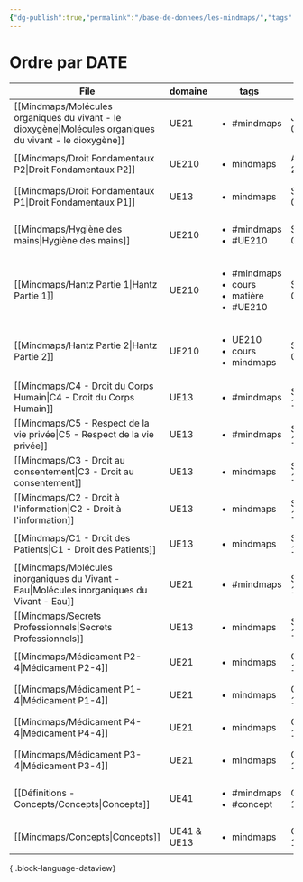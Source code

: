 ```yaml
---
{"dg-publish":true,"permalink":"/base-de-donnees/les-mindmaps/","tags":["dataview"],"noteIcon":""}
---
```




# Ordre par DATE
| File                                                                                                         | domaine     | tags                                                                     | date               |
| ------------------------------------------------------------------------------------------------------------ | ----------- | ------------------------------------------------------------------------ | ------------------ |
| [[Mindmaps/Molécules organiques du vivant - le dioxygène\|Molécules organiques du vivant - le dioxygène]] | UE21        | <ul><li>#mindmaps</li></ul>                                              | January 01, 2024   |
| [[Mindmaps/Droit Fondamentaux P2\|Droit Fondamentaux P2]]                                                 | UE210       | <ul><li>mindmaps</li></ul>                                               | August 08, 2024    |
| [[Mindmaps/Droit Fondamentaux P1\|Droit Fondamentaux P1]]                                                 | UE13        | <ul><li>mindmaps</li></ul>                                               | September 08, 2024 |
| [[Mindmaps/Hygiène des mains\|Hygiène des mains]]                                                         | UE210       | <ul><li>#mindmaps</li><li>#UE210</li></ul>                               | September 09, 2024 |
| [[Mindmaps/Hantz Partie 1\|Hantz Partie 1]]                                                               | UE210       | <ul><li>#mindmaps</li><li>cours</li><li>matière</li><li>#UE210</li></ul> | September 09, 2024 |
| [[Mindmaps/Hantz Partie 2\|Hantz Partie 2]]                                                               | UE210       | <ul><li>UE210</li><li>cours</li><li>mindmaps</li></ul>                   | September 09, 2024 |
| [[Mindmaps/C4 - Droit du Corps Humain\|C4 - Droit du Corps Humain]]                                       | UE13        | <ul><li>#mindmaps</li></ul>                                              | September 11, 2024 |
| [[Mindmaps/C5 - Respect de la vie privée\|C5 - Respect de la vie privée]]                                 | UE13        | <ul><li>#mindmaps</li></ul>                                              | September 11, 2024 |
| [[Mindmaps/C3 - Droit au consentement\|C3 - Droit au consentement]]                                       | UE13        | <ul><li>mindmaps</li></ul>                                               | September 11, 2024 |
| [[Mindmaps/C2 - Droit à l'information\|C2 - Droit à l'information]]                                       | UE13        | <ul><li>mindmaps</li></ul>                                               | September 11, 2024 |
| [[Mindmaps/C1 - Droit des Patients\|C1 - Droit des Patients]]                                             | UE13        | <ul><li>mindmaps</li></ul>                                               | September 11, 2024 |
| [[Mindmaps/Molécules inorganiques du Vivant - Eau\|Molécules inorganiques du Vivant - Eau]]               | UE21        | <ul><li>#mindmaps</li></ul>                                              | September 16, 2024 |
| [[Mindmaps/Secrets Professionnels\|Secrets Professionnels]]                                               | UE13        | <ul><li>mindmaps</li></ul>                                               | September 17, 2024 |
| [[Mindmaps/Médicament P2-4\|Médicament P2-4]]                                                             | UE21        | <ul><li>mindmaps</li></ul>                                               | October 10, 2024   |
| [[Mindmaps/Médicament P1-4\|Médicament P1-4]]                                                             | UE21        | <ul><li>mindmaps</li></ul>                                               | October 10, 2024   |
| [[Mindmaps/Médicament P4-4\|Médicament P4-4]]                                                             | UE21        | <ul><li>mindmaps</li></ul>                                               | October 10, 2024   |
| [[Mindmaps/Médicament P3-4\|Médicament P3-4]]                                                             | UE21        | <ul><li>mindmaps</li></ul>                                               | October 10, 2024   |
| [[Définitions - Concepts/Concepts\|Concepts]]                                                             | UE41        | <ul><li>#mindmaps</li><li>#concept</li></ul>                             | October 10, 2024   |
| [[Mindmaps/Concepts\|Concepts]]                                                                           | UE41 & UE13 | <ul><li>mindmaps</li></ul>                                               | October 10, 2024   |

{ .block-language-dataview}

